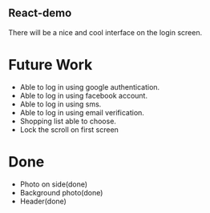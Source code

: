 ## React-demo
There will be a nice and cool interface on the login screen.<br>

# Future Work
- Able to log in using google authentication.<br>
- Able to log in using facebook account.<br>
- Able to log in using sms.<br>
- Able to log in using email verification.<br>
- Shopping list able to choose.<br>
- Lock the scroll on first screen

# Done
- Photo on side(done)<br>
- Background photo(done)<br>
- Header(done)<br>
